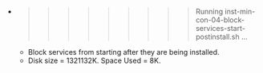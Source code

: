 * >>>>>>>>> Running inst-min-con-04-block-services-start-postinstall.sh ...
  * Block services from starting after they are being installed.
  * Disk size = 1321132K. Space Used = 8K.
